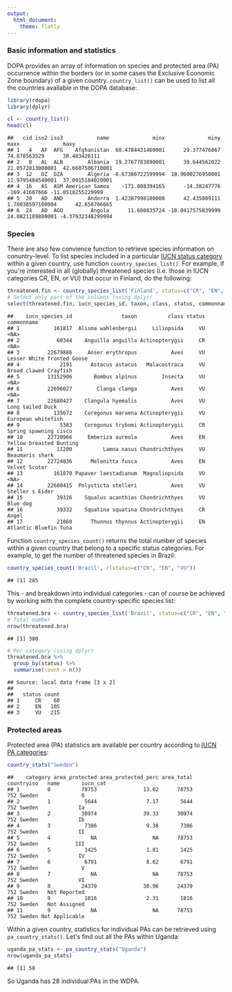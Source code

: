 ```yaml
---
output:
  html_document:
    theme: flatly
---
```

<!--
%\VignetteEngine{knitr::knitr}
%\VignetteIndexEntry{Tutorial for the JRC's eSpecies API}
-->




### Basic information and statistics

DOPA provides an array of information on species and protected area (PA) 
occurrence within the borders (or in some cases the Exclusive Economic Zone 
boundary)  of a given country. `country_list()` can be used to list all the 
countries available in the DOPA database:


```r
library(rdopa)
library(dplyr)

cl <- country_list()
head(cl)
```

```
##   cid iso2 iso3           name              minx              miny             maxx              maxy
## 1   4   AF  AFG    Afghanistan  60.4784431460001      29.377476867     74.878563529      38.483426111
## 2   8   AL  ALB        Albania  19.2767783890001      39.644562022 21.0572813000001  42.6607506710001
## 3  12   DZ  DZA        Algeria -8.67386722599994  18.9600276950001 11.9795484540001  37.0915184020001
## 4  16   AS  ASM American Samoa    -171.088394165      -14.38247776    -169.41607666 -11.0518255229999
## 5  20   AD  AND        Andorra  1.42387998100008      42.435089111 1.78038597100004      42.658706665
## 6  24   AO  AGO         Angola      11.680835724 -18.0417575839999 24.0821189880001 -4.37932348299994
```

### Species 

There are also few convience function to retrieve species information on 
conuntry-level. To list species included in a particular 
[IUCN status category](http://www.iucnredlist.org/technical-documents/categories-and-criteria)
within a given country, use function `country_species_list()`. For example, if 
you're interested in all (globally) threatened species (i.e. those in IUCN 
categories CR, EN, or VU) that occur in Finland, do the following:


```r
threatened.fin <- country_species_list('Finland', status=c("CR", "EN", "VU"))
# Select only part of the columns (using dplyr)
select(threatened.fin, iucn_species_id, taxon, class, status, commonname)
```

```
##    iucn_species_id                taxon          class status                 commonname
## 1           161817  Alisma wahlenbergii     Liliopsida     VU                       <NA>
## 2            60344    Anguilla anguilla Actinopterygii     CR                       <NA>
## 3         22679886     Anser erythropus           Aves     VU Lesser White fronted Goose
## 4             2191      Astacus astacus   Malacostraca     VU      Broad clawed Crayfish
## 5         13152906       Bombus alpinus        Insecta     VU                       <NA>
## 6         22696027        Clanga clanga           Aves     VU                       <NA>
## 7         22680427    Clangula hyemalis           Aves     VU           Long tailed Duck
## 8           135672    Coregonus maraena Actinopterygii     VU         European whitefish
## 9             5383    Coregonus trybomi Actinopterygii     CR      Spring spawning cisco
## 10        22720966     Emberiza aureola           Aves     EN    Yellow breasted Bunting
## 11           11200          Lamna nasus Chondrichthyes     VU            Beaumaris shark
## 12        22724836      Melanitta fusca           Aves     EN              Velvet Scoter
## 13          161870 Papaver laestadianum  Magnoliopsida     VU                       <NA>
## 14        22680415  Polysticta stelleri           Aves     VU            Steller s Eider
## 15           39326    Squalus acanthias Chondrichthyes     VU                   Blue dog
## 16           39332    Squatina squatina Chondrichthyes     CR                      Angel
## 17           21860      Thunnus thynnus Actinopterygii     EN      Atlantic Bluefin Tuna
```

Function `country_species_count()` returns the total number of species within
a given country that belong to a specific status categories. For example, to 
get the number of threatened species in Brazil:


```r
country_species_count('Brazil', rlstatus=c("CR", "EN", "VU"))
```

```
## [1] 285
```

This - and breakdown into individual categories - can of course be achieved by
working with the complete country-specific species list:


```r
threatened.bra <- country_species_list('Brazil', status=c("CR", "EN", "VU"))
# Total number
nrow(threatened.bra)
```

```
## [1] 380
```

```r
# Per category (using dplyr)
threatened.bra %>%
  group_by(status) %>%
  summarise(count = n()) 
```

```
## Source: local data frame [3 x 2]
## 
##   status count
## 1     CR    60
## 2     EN   105
## 3     VU   215
```

### Protected areas

Protected area (PA) statistics are available per country according to 
[IUCN PA categories](http://www.iucn.org/about/work/programmes/gpap_home/gpap_quality/gpap_pacategories/):


```r
country_stats("Sweden")
```

```
##    category area_protected area_protected_perc area_total countryiso   name       iucn_cat
## 1         0          78753               13.02      78753        752 Sweden              0
## 2         1           5644                7.17       5644        752 Sweden             Ia
## 3         2          30974               39.33      30974        752 Sweden             Ib
## 4         3           7386                9.38       7386        752 Sweden             II
## 5         4             NA                  NA      78753        752 Sweden            III
## 6         5           1425                1.81       1425        752 Sweden             IV
## 7         6           6791                8.62       6791        752 Sweden              V
## 8         7             NA                  NA      78753        752 Sweden             VI
## 9         8          24379               30.96      24379        752 Sweden   Not Reported
## 10        9           1816                2.31       1816        752 Sweden   Not Assigned
## 11        9             NA                  NA      78753        752 Sweden Not Applicable
```

Within a given country, statistics for individual PAs can be retrieved using
`pa_country_stats()`. Let's find out all the PAs within Uganda:


```r
uganda_pa_stats <- pa_country_stats("Uganda")
nrow(uganda_pa_stats)
```

```
## [1] 58
```

So Uganda has 28 individual PAs in the WDPA. 
